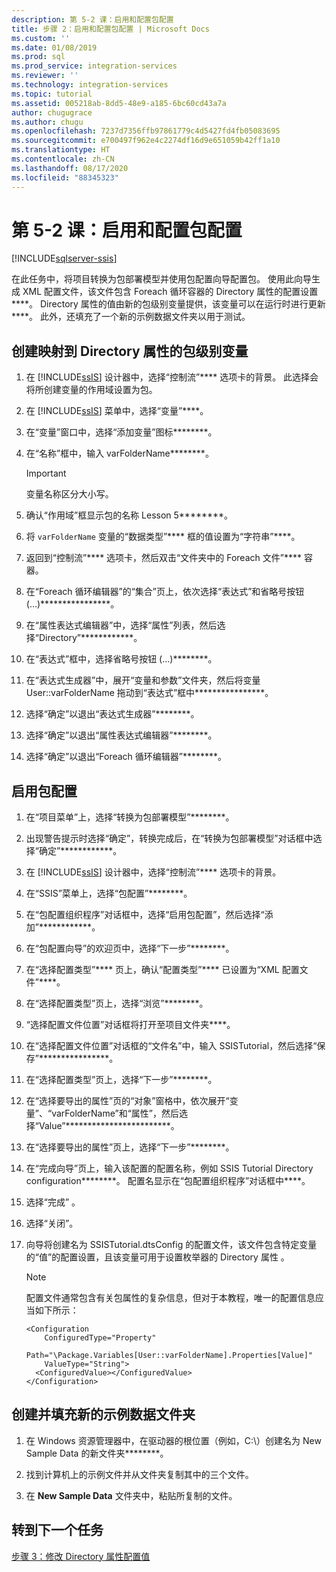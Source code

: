 ```yaml
---
description: 第 5-2 课：启用和配置包配置
title: 步骤 2：启用和配置包配置 | Microsoft Docs
ms.custom: ''
ms.date: 01/08/2019
ms.prod: sql
ms.prod_service: integration-services
ms.reviewer: ''
ms.technology: integration-services
ms.topic: tutorial
ms.assetid: 005218ab-8dd5-48e9-a185-6bc60cd43a7a
author: chugugrace
ms.author: chugu
ms.openlocfilehash: 7237d7356ffb97861779c4d5427fd4fb05083695
ms.sourcegitcommit: e700497f962e4c2274df16d9e651059b42ff1a10
ms.translationtype: HT
ms.contentlocale: zh-CN
ms.lasthandoff: 08/17/2020
ms.locfileid: "88345323"
---
```

# <a name="lesson-5-2-enable-and-configure-package-configurations"></a>第 5-2 课：启用和配置包配置

[!INCLUDE[sqlserver-ssis](../includes/applies-to-version/sqlserver-ssis.md)]



在此任务中，将项目转换为包部署模型并使用包配置向导配置包。 使用此向导生成 XML 配置文件，该文件包含 Foreach 循环容器的 Directory 属性的配置设置****。 Directory 属性的值由新的包级别变量提供，该变量可以在运行时进行更新****。 此外，还填充了一个新的示例数据文件夹以用于测试。  
  
## <a name="create-a-package-level-variable-mapped-to-the-directory-property"></a>创建映射到 Directory 属性的包级别变量  
  
1.  在 [!INCLUDE[ssIS](../includes/ssis-md.md)] 设计器中，选择“控制流”**** 选项卡的背景。 此选择会将所创建变量的作用域设置为包。  
  
2.  在 [!INCLUDE[ssIS](../includes/ssis-md.md)] 菜单中，选择“变量”****。  
  
3.  在“变量”窗口中，选择“添加变量”图标********。  
  
4.  在“名称”框中，输入 varFolderName********。  
  
    > [!IMPORTANT]  
    > 变量名称区分大小写。  
  
5.  确认“作用域”框显示包的名称 Lesson 5********。  
  
6.  将 `varFolderName` 变量的“数据类型”**** 框的值设置为“字符串”****。  
  
7.  返回到“控制流”**** 选项卡，然后双击“文件夹中的 Foreach 文件”**** 容器。  
  
8.  在“Foreach 循环编辑器”的“集合”页上，依次选择“表达式”和省略号按钮 (…)****************。  
  
9. 在“属性表达式编辑器”中，选择“属性”列表，然后选择“Directory”************。  
  
10. 在“表达式”框中，选择省略号按钮 (…)********。  
  
11. 在“表达式生成器”中，展开“变量和参数”文件夹，然后将变量 User::varFolderName 拖动到“表达式”框中****************。  
  
12. 选择“确定”以退出“表达式生成器”********。  
  
13. 选择“确定”以退出“属性表达式编辑器”********。  
  
14. 选择“确定”以退出“Foreach 循环编辑器”********。  
  
## <a name="enable-package-configurations"></a>启用包配置  
  
1.  在“项目菜单”上，选择“转换为包部署模型”********。  
  
2.  出现警告提示时选择“确定”，转换完成后，在“转换为包部署模型”对话框中选择“确定”************。  
  
3.  在 [!INCLUDE[ssIS](../includes/ssis-md.md)] 设计器中，选择“控制流”**** 选项卡的背景。  
  
4.  在“SSIS”菜单上，选择“包配置”********。  
  
5.  在“包配置组织程序”对话框中，选择“启用包配置”，然后选择“添加”************。  
  
6.  在“包配置向导”的欢迎页中，选择“下一步”********。  
  
7.  在“选择配置类型”**** 页上，确认“配置类型”**** 已设置为“XML 配置文件”****。  
  
8.  在“选择配置类型”页上，选择“浏览”********。  
  
9. “选择配置文件位置”对话框将打开至项目文件夹****。  
  
10. 在“选择配置文件位置”对话框的“文件名”中，输入 SSISTutorial，然后选择“保存”****************。  
  
11. 在“选择配置类型”页上，选择“下一步”********。
  
12. 在“选择要导出的属性”页的“对象”窗格中，依次展开“变量”、“varFolderName”和“属性”，然后选择“Value”************************。  
  
13. 在“选择要导出的属性”页上，选择“下一步”********。  
  
14. 在“完成向导”页上，输入该配置的配置名称，例如 SSIS Tutorial Directory configuration********。 配置名显示在“包配置组织程序”对话框中****。  
  
15. 选择“完成”  。  
  
16. 选择“关闭”。  
  
17. 向导将创建名为 SSISTutorial.dtsConfig 的配置文件，该文件包含特定变量的“值”的配置设置，且该变量可用于设置枚举器的 Directory 属性  。  
  
    > [!NOTE]  
    > 配置文件通常包含有关包属性的复杂信息，但对于本教程，唯一的配置信息应当如下所示：

    ```
    <Configuration 
        ConfiguredType="Property"  
        Path="\Package.Variables[User::varFolderName].Properties[Value]" 
        ValueType="String">  
      <ConfiguredValue></ConfiguredValue>  
    </Configuration>
    ```
  
## <a name="create-and-populate-a-new-sample-data-folder"></a>创建并填充新的示例数据文件夹  
  
1.  在 Windows 资源管理器中，在驱动器的根位置（例如，C:\\）创建名为 New Sample Data 的新文件夹********。  
  
2.  找到计算机上的示例文件并从文件夹复制其中的三个文件。  
  
3.  在 **New Sample Data** 文件夹中，粘贴所复制的文件。  
  
## <a name="go-to-next-task"></a>转到下一个任务  
[步骤 3：修改 Directory 属性配置值](../integration-services/lesson-5-3-modifying-the-directory-property-configuration-value.md)  
  
